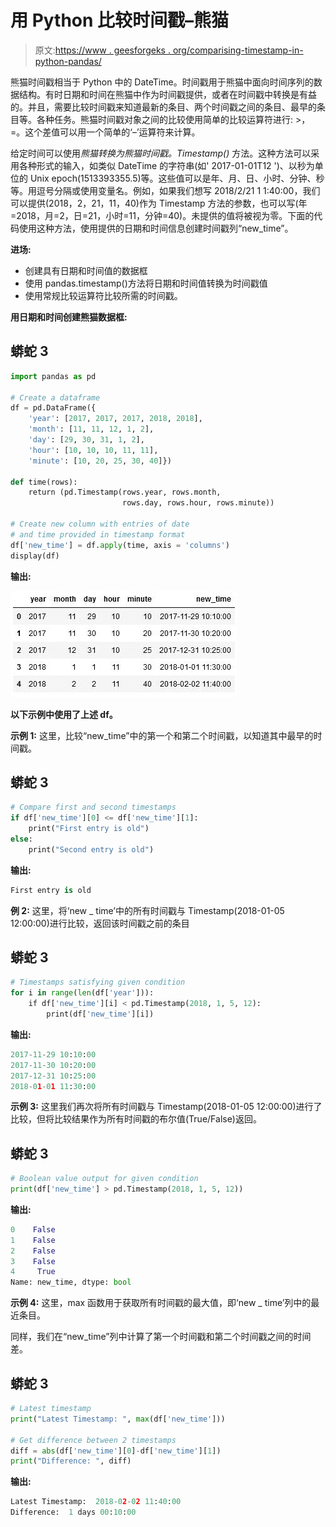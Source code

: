 # 用 Python 比较时间戳–熊猫

> 原文:[https://www . geesforgeks . org/comparising-timestamp-in-python-pandas/](https://www.geeksforgeeks.org/comparing-timestamp-in-python-pandas/)

熊猫时间戳相当于 Python 中的 DateTime。时间戳用于熊猫中面向时间序列的数据结构。有时日期和时间在熊猫中作为时间戳提供，或者在时间戳中转换是有益的。并且，需要比较时间戳来知道最新的条目、两个时间戳之间的条目、最早的条目等。各种任务。熊猫时间戳对象之间的比较使用简单的比较运算符进行: >， =。这个差值可以用一个简单的‘–’运算符来计算。

给定时间可以使用*熊猫转换为熊猫时间戳。Timestamp()* 方法。这种方法可以采用各种形式的输入，如类似 DateTime 的字符串(如' 2017-01-01T12 ')、以秒为单位的 Unix epoch(1513393355.5)等。这些值可以是年、月、日、小时、分钟、秒等。用逗号分隔或使用变量名。例如，如果我们想写 2018/2/21 1 1:40:00，我们可以提供(2018，2，21，11，40)作为 Timestamp 方法的参数，也可以写(年=2018，月=2，日=21，小时=11，分钟=40)。未提供的值将被视为零。下面的代码使用这种方法，使用提供的日期和时间信息创建时间戳列“new_time”。

**进场:**

*   创建具有日期和时间值的数据框
*   使用 pandas.timestamp()方法将日期和时间值转换为时间戳值
*   使用常规比较运算符比较所需的时间戳。

**用日期和时间创建熊猫数据框:**

## 蟒蛇 3

```py
import pandas as pd

# Create a dataframe
df = pd.DataFrame({
    'year': [2017, 2017, 2017, 2018, 2018],
    'month': [11, 11, 12, 1, 2],
    'day': [29, 30, 31, 1, 2],
    'hour': [10, 10, 10, 11, 11],
    'minute': [10, 20, 25, 30, 40]})

def time(rows):
    return (pd.Timestamp(rows.year, rows.month,
                         rows.day, rows.hour, rows.minute))

# Create new column with entries of date
# and time provided in timestamp format
df['new_time'] = df.apply(time, axis = 'columns')
display(df)
```

**输出:**

![](img/9b60f45f4497d8d58a3653dfbd57bd27.png)

**以下示例中使用了上述 df。**

**示例 1:** 这里，比较“new_time”中的第一个和第二个时间戳，以知道其中最早的时间戳。

## 蟒蛇 3

```py
# Compare first and second timestamps
if df['new_time'][0] <= df['new_time'][1]:
    print("First entry is old")
else:
    print("Second entry is old")
```

**输出:**

```py
First entry is old
```

**例 2:** 这里，将‘new _ time’中的所有时间戳与 Timestamp(2018-01-05 12:00:00)进行比较，返回该时间戳之前的条目

## 蟒蛇 3

```py
# Timestamps satisfying given condition
for i in range(len(df['year'])):
    if df['new_time'][i] < pd.Timestamp(2018, 1, 5, 12):
        print(df['new_time'][i])
```

**输出:**

```py
2017-11-29 10:10:00
2017-11-30 10:20:00
2017-12-31 10:25:00
2018-01-01 11:30:00
```

**示例 3:** 这里我们再次将所有时间戳与 Timestamp(2018-01-05 12:00:00)进行了比较，但将比较结果作为所有时间戳的布尔值(True/False)返回。

## 蟒蛇 3

```py
# Boolean value output for given condition
print(df['new_time'] > pd.Timestamp(2018, 1, 5, 12))
```

**输出:**

```py
0    False
1    False
2    False
3    False
4     True
Name: new_time, dtype: bool
```

**示例 4:** 这里，max 函数用于获取所有时间戳的最大值，即‘new _ time’列中的最近条目。

同样，我们在“new_time”列中计算了第一个时间戳和第二个时间戳之间的时间差。

## 蟒蛇 3

```py
# Latest timestamp
print("Latest Timestamp: ", max(df['new_time']))

# Get difference between 2 timestamps
diff = abs(df['new_time'][0]-df['new_time'][1])
print("Difference: ", diff)
```

**输出:**

```py
Latest Timestamp:  2018-02-02 11:40:00
Difference:  1 days 00:10:00
```